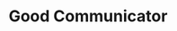 ---
title: "Good Communicator"
type: "role"
definitions:
  - "Good verbal and written skills."
  - "Ability to deliver effective presentations."
  - "Listens to others."
  - "Approachable."
  - "Clear and concise."
  - "Open minded."
  - "Gives feedback."
positives:
  - "Has a comprehensive vocabulary, excellent grammar and good diction."
  - "Has the confidence to script and deliver engaging presentations and demonstrations."
  - "Listens to others, pays close attention and responds appropriately."
  - "Is open and friendly and welcomes the approach of others."
  - "Speaks clearly and concisely and allows others the opportunity to participate."
  - "Enters conversations with an open mind, prepared to listen to their viewpoint."
negatives:
  - "Has unclear speech and is difficult to understand."
  - "Produces poor documentation, containing badly constructed sentences, poor grammar and limited vocabulary."
  - "Presents or demonstrates without confidence or appropriate level of skill in the subject matter, fails to prepare effectively."
  - "Does not focus attention on others, makes them feel uncomfortable, unimportant or unwelcome."
  - "Speaks too much or too little, considers the input from others as unimportant and prevents others from participating."
  - "Is self-important and does not value the opinion of others."
---